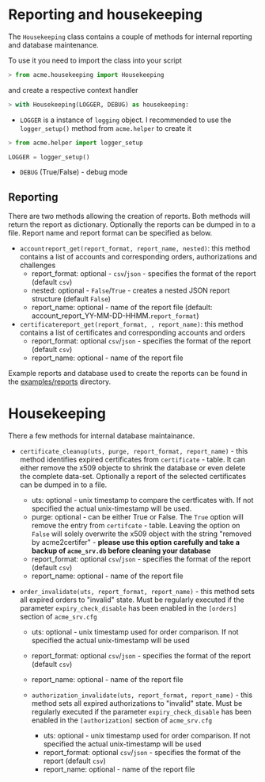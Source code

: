 <!-- markdownlint-disable  MD013 -->
# Reporting and housekeeping

The `Housekeeping` class contains a couple of methods for internal reporting and database maintenance.

To use it you need to import the class into your script

```python
> from acme.housekeeping import Housekeeping
```

and create a respective context handler

```python
> with Housekeeping(LOGGER, DEBUG) as housekeeping:
```

- `LOGGER` is a instance of `logging` object. I recommended to use the `logger_setup()` method from `acme.helper` to create it

```python
> from acme.helper import logger_setup

LOGGER = logger_setup()
```

- `DEBUG` (True/False) - debug mode

## Reporting

There are two methods allowing the creation of reports. Both methods will return the report as dictionary. Optionally the reports can be dumped in to a file. Report name and report format can be specified as below.

- `accountreport_get(report_format, report_name, nested)`: this method contains a list of accounts and corresponding orders, authorizations and challenges
  - report_format: optional - `csv`/`json` - specifies the format of the report  (default `csv`)
  - nested: optional - `False`/`True` - creates a nested JSON report structure (default `False`)
  - report_name: optional - name of the report file (default: account_report_YY-MM-DD-HHMM.`report_format`)
- `certificatereport_get(report_format, , report_name)`: this method contains a list of certificates and corresponding accounts and orders
  - report_format: optional `csv`/`json` - specifies the format of the report  (default `csv`)
  - report_name: optional - name of the report file

Example reports and database used to create the reports can be found in the [examples/reports](../examples/reports) directory.

# Housekeeping

There a few methods for internal database maintainance.

- `certificate_cleanup(uts, purge, report_format, report_name)` - this method identifies expired certificates from `certificate` - table. It can either remove the x509 objecte to shrink the database or even delete the complete data-set.  Optionally a report of the selected certificates can be dumped in to a file.
  - uts: optional - unix timestamp to compare the certficates with. If not specified the actual unix-timestamp will be used.
  - purge: optional - can be either True or False. The `True` option will remove the entry from `certifcate` - table. Leaving the option on `False` will solely overwrite the x509 object with the string "removed by acme2certifer" - **please use this option carefully and take a backup of `acme_srv.db` before cleaning your database**
  - report_format: optional `csv`/`json` - specifies the format of the report  (default `csv`)
  - report_name: optional - name of the report file  

- `order_invalidate(uts, report_format, report_name)` - this method sets all expired orders to "invalid" state.  Must be regularly executed if the parameter `expiry_check_disable` has been enabled in the `[orders]` section of `acme_srv.cfg`
  - uts: optional - unix timestamp used for order comparison. If not specified the actual unix-timestamp will be used
  - report_format: optional `csv`/`json` - specifies the format of the report  (default `csv`)
  - report_name: optional - name of the report file  

  - `authorization_invalidate(uts, report_format, report_name)` - this method sets all expired authorizations to "invalid" state.  Must be regularly executed if the parameter `expiry_check_disable` has been enabled in the `[authorization]` section of `acme_srv.cfg`
    - uts: optional - unix timestamp used for order comparison. If not specified the actual unix-timestamp will be used
    - report_format: optional `csv`/`json` - specifies the format of the report  (default `csv`)
    - report_name: optional - name of the report file  
